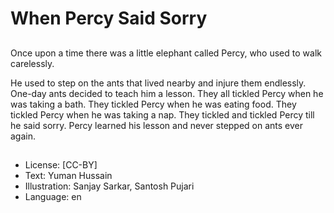 # When Percy Said Sorry

##
Once upon a time there was a little elephant called Percy, who used to walk carelessly.

He used to step on the ants that lived nearby and injure them endlessly. One-day ants decided to teach him a lesson. They all tickled Percy when he was taking a bath. They tickled Percy when he was eating food. They tickled Percy when he was taking a nap. They tickled and tickled Percy till he said sorry. Percy learned his lesson and never stepped on ants ever again.

##
* License: [CC-BY]
* Text: Yuman Hussain
* Illustration: Sanjay Sarkar, Santosh Pujari
* Language: en
